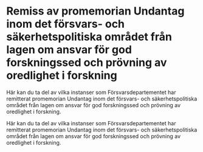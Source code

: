# Remiss av promemorian Undantag inom det försvars- och säkerhetspolitiska området från lagen om ansvar för god forskningssed och prövning av oredlighet i forskning

Här kan du ta del av vilka instanser som Försvarsdepartementet har remitterat promemorian Undantag inom det försvars- och säkerhetspolitiska området från lagen om ansvar för god forskningssed och prövning av oredlighet i forskning.

Här kan du ta del av vilka instanser som Försvarsdepartementet har remitterat promemorian Undantag inom det försvars- och säkerhetspolitiska området från lagen om ansvar för god forskningssed och prövning av oredlighet i forskning.
